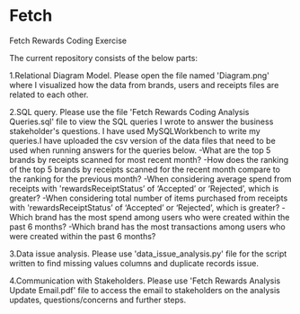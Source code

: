 # Fetch
Fetch Rewards Coding Exercise

The current repository consists of the below parts:

  1.Relational Diagram Model. Please open the file named 'Diagram.png' where  I visualized how the data from brands, users and receipts
files are related to each other.

  2.SQL query. Please use the file 'Fetch Rewards Coding Analysis Queries.sql' file to view the SQL queries I wrote
to answer the business stakeholder's questions. I have used MySQLWorkbench to write my queries.I have uploaded 
the csv version of the data files that need to be used when running answers for the queries below.
-What are the top 5 brands by receipts scanned for most recent month?
-How does the ranking of the top 5 brands by receipts scanned for the recent month compare to the ranking for the previous month?
-When considering average spend from receipts with 'rewardsReceiptStatus’ of ‘Accepted’ or ‘Rejected’, which is greater?
-When considering total number of items purchased from receipts with 'rewardsReceiptStatus’ of ‘Accepted’ or ‘Rejected’, which is greater?
-Which brand has the most spend among users who were created within the past 6 months?
-Which brand has the most transactions among users who were created within the past 6 months?

  3.Data issue analysis. Please use 'data_issue_analysis.py' file for the script written to find missing values
columns and duplicate records issue.
  
  4.Communication with Stakeholders. Please use 'Fetch Rewards Analysis Update Email.pdf' file to access the email 
 to stakeholders on the analysis updates, questions/concerns and further steps. 
